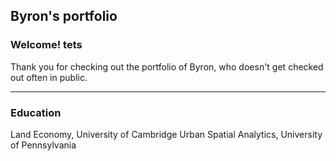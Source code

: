 ## Byron's portfolio

### Welcome! tets

Thank you for checking out the portfolio of Byron, who doesn't get checked out often in public.

---

### Education

Land Economy, University of Cambridge
Urban Spatial Analytics, University of Pennsylvania